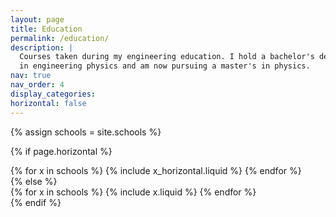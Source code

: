 ```yaml
---
layout: page
title: Education
permalink: /education/
description: |
  Courses taken during my engineering education. I hold a bachelor's degree 
  in engineering physics and am now pursuing a master's in physics.
nav: true
nav_order: 4
display_categories:
horizontal: false
---
```

<!-- markdownlint-disable MD033 -->
<!-- pages/projects.md -->

<!-- Display projects without categories -->

{% assign schools = site.schools %}

  <!-- Generate cards for each project -->

{% if page.horizontal %}

  <div class="container">
    <div class="row row-cols-1 row-cols-md-2">
    {% for x in schools %}
      {% include x_horizontal.liquid %}
    {% endfor %}
    </div>
  </div>
  {% else %}
  <div class="row row-cols-1 row-cols-md-3">
    {% for x in schools %}
      {% include x.liquid %}
    {% endfor %}
  </div>
  {% endif %}
